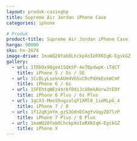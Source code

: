 ```yaml
---
layout: produk-casinghp
title: Supreme Air Jordan iPhone Case
categories: iphone

# Produk
product-title: Supreme Air Jordan iPhone Case
harga: 90000
sku: hn-2674
image-drive: 1maWQ28YabOLhckpXoIeRXNIqK-EgskGZ
gallery:
  - url: 1T8b9x9Qge41SQkSP-4e7BpdwpK-iTdCT
    title: iPhone 5 / 5s / SE
  - url: 1CcDLyLseknAUH4VGSuCDcPdXkEokWCmF
    title: iPhone 6 / 6s
  - url: 1SFEhtqWEz4arbf8diJcU8ekAorwJtEDY
    title: iPhone 6 Plus / 6s Plus
  - url: 1gCX3-MmoS9ugzalqY1XMl8_1ieMLpG_4
    title: iPhone 7 / 8
  - url: 1f12qKjmYm_gzS3GdnECmgYvUqyZQ7lzP
    title: iPhone 7 Plus / 8 Plus
  - url: 1maWQ28YabOLhckpXoIeRXNIqK-EgskGZ
    title: iPhone X
---
```

